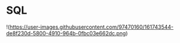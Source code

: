 # SQL
!(https://user-images.githubusercontent.com/97470160/161743544-de8f230d-5800-4910-964b-0fbc03e662dc.png)
